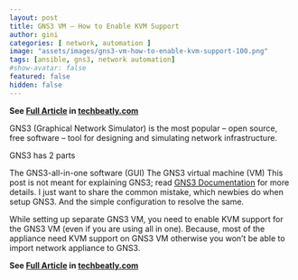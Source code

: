 ```yaml
---
layout: post
title: GNS3 VM – How to Enable KVM Support
author: gini
categories: [ network, automation ]
image: "assets/images/gns3-vm-how-to-enable-kvm-support-100.png"
tags: [ansible, gns3, network automation]
#show-avatar: false
featured: false
hidden: false
---
```


**See [Full Article](https://www.techbeatly.com/2019/12/gns3-vm-how-to-enable-kvm-support.html/) in [techbeatly.com](https://www.techbeatly.com/2019/12/gns3-vm-how-to-enable-kvm-support.html/)**

GNS3 (Graphical Network Simulator) is the most popular – open source, free software – tool for designing and simulating network infrastructure.

GNS3 has 2 parts

The GNS3-all-in-one software (GUI)
The GNS3 virtual machine (VM)
This post is not meant for explaining GNS3; read [GNS3 Documentation](https://docs.gns3.com/) for more details. I just want to share the common mistake, which newbies do when setup GNS3. And the simple configuration to resolve the same.

While setting up separate GNS3 VM, you need to enable KVM support for the GNS3 VM (even if you are using all in one). Because, most of the appliance need KVM support on GNS3 VM otherwise you won’t be able to import network appliance to GNS3.

**See [Full Article](https://www.techbeatly.com/2019/12/gns3-vm-how-to-enable-kvm-support.html/) in [techbeatly.com](https://www.techbeatly.com/2019/12/gns3-vm-how-to-enable-kvm-support.html/)**
